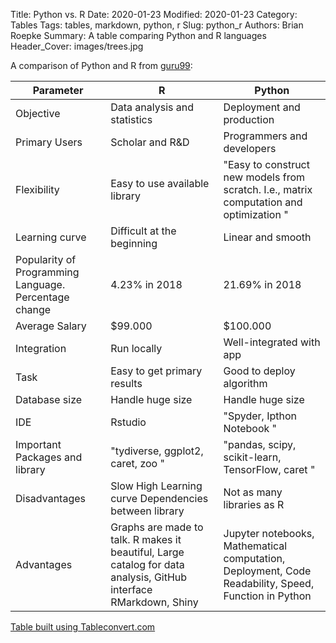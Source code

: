 Title: Python vs. R
Date: 2020-01-23
Modified: 2020-01-23
Category: Tables
Tags: tables, markdown, python, r
Slug: python_r
Authors: Brian Roepke
Summary: A table comparing Python and R languages
Header_Cover: images/trees.jpg


A comparison of Python and R from [guru99](https://www.guru99.com/r-vs-python.html):

| **Parameter**                                          | **R**                                                                                                           | **Python**                                                                                                                                   |
|--------------------------------------------------------|-----------------------------------------------------------------------------------------------------------------|----------------------------------------------------------------------------------------------------------------------------------------------|
| Objective                                              | Data analysis and statistics                                                                                    | Deployment and production                                                                                                                    |
| Primary Users                                          | Scholar and R&D                                                                                                 | Programmers and developers                                                                                                                   |
| Flexibility                                            | Easy to use available library                                                                                   | "Easy to construct new models from scratch\. I\.e\., matrix computation and optimization "                                                   |
| Learning curve                                         | Difficult at the beginning                                                                                      | Linear and smooth                                                                                                                            |
| Popularity of Programming Language\. Percentage change | 4\.23% in 2018                                                                                                  | 21\.69% in 2018                                                                                                                              |
| Average Salary                                         | $99\.000                                                                                                        | $100\.000                                                                                                                                    |
| Integration                                            | Run locally                                                                                                     | Well\-integrated with app                                                                                                                    |
| Task                                                   | Easy to get primary results                                                                                     | Good to deploy algorithm                                                                                                                     |
| Database size                                          | Handle huge size                                                                                                | Handle huge size                                                                                                                             |
| IDE                                                    | Rstudio                                                                                                         | "Spyder, Ipthon Notebook "                                                                                                                   |
| Important Packages and library                         | "tydiverse, ggplot2, caret, zoo "                                                                               | "pandas, scipy, scikit\-learn, TensorFlow, caret "                                                                                           |
| Disadvantages                                          | Slow High Learning curve Dependencies between library                                                           | Not as many libraries as R                                                                                                                   |
| Advantages                                             | Graphs are made to talk. R makes it beautiful, Large catalog for data analysis, GitHub interface RMarkdown, Shiny | Jupyter notebooks, Mathematical computation, Deployment, Code Readability, Speed, Function in Python |




[Table built using Tableconvert.com](https://tableconvert.com)
